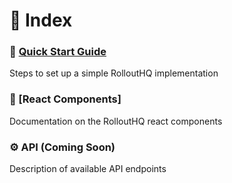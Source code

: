 # 🔎 Index

### 🚀 [Quick Start Guide](https://github.com/RolloutHQ/rollout-hq-docs/blob/main/QuickStart.md#-quick-start-guide)
Steps to set up a simple RolloutHQ implementation

### 🧩 [React Components]
Documentation on the RolloutHQ react components

### ⚙️ API (Coming Soon)
Description of available API endpoints

